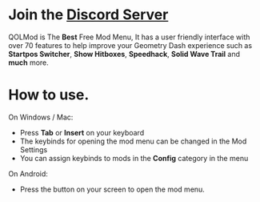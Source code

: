 # Join the [Discord Server](https://discord.gg/DfQSTEnQKK)

QOLMod is The **Best** Free Mod Menu, It has a user friendly interface with over <ca>70 features</c> to help improve your <cg>Geometry Dash</c> experience such as **Startpos Switcher**, **Show Hitboxes**, **Speedhack**, **Solid Wave Trail** and **much** more.

# How to use.
On Windows / Mac:
- Press **Tab** or **Insert** on your keyboard
- The keybinds for opening the mod menu can be changed in the Mod Settings
- You can assign keybinds to mods in the **Config** category in the menu

On Android:
- Press the button on your screen to open the mod menu.